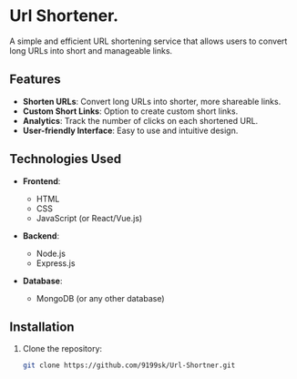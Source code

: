 # Url Shortener.
A simple and efficient URL shortening service that allows users to convert long URLs into short and manageable links. 

## Features

- **Shorten URLs**: Convert long URLs into shorter, more shareable links.
- **Custom Short Links**: Option to create custom short links.
- **Analytics**: Track the number of clicks on each shortened URL.
- **User-friendly Interface**: Easy to use and intuitive design.

## Technologies Used

- **Frontend**: 
  - HTML
  - CSS
  - JavaScript (or React/Vue.js)

- **Backend**: 
  - Node.js
  - Express.js

- **Database**: 
  - MongoDB (or any other database)

## Installation

1. Clone the repository:
   ```bash
   git clone https://github.com/9199sk/Url-Shortner.git
